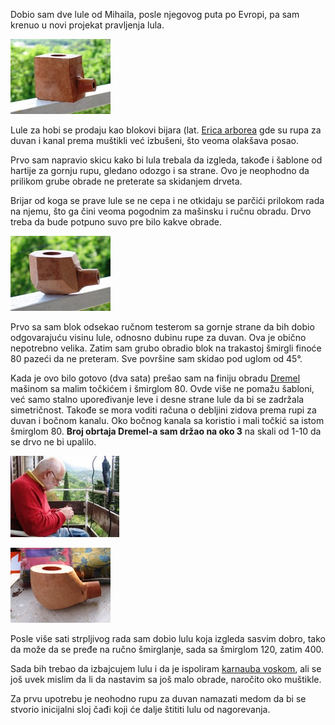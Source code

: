 Dobio sam dve lule od Mihaila, posle njegovog puta po Evropi, pa sam krenuo u novi projekat pravljenja lula.

![Originalni blok (ebauchon)](entry/pravljenje-lule_0.jpg "Originalni blok (ebauchon)")

Lule za hobi se prodaju kao blokovi bijara (lat. [Erica arborea](http://en.wikipedia.org/wiki/Erica_arborea) gde su rupa za duvan i kanal prema muštikli već izbušeni, što veoma olakšava posao.

Prvo sam napravio skicu kako bi lula trebala da izgleda, takođe i šablone od hartije za gornju rupu, gledano odozgo i sa strane. Ovo je neophodno da prilikom grube obrade ne preterate sa skidanjem drveta.

Brijar od koga se prave lule se ne cepa i ne otkidaju se parčići prilokom rada na njemu, što ga čini veoma pogodnim za mašinsku i ručnu obradu. Drvo treba da bude potpuno suvo pre bilo kakve obrade.

![Grubo oblikovanje](entry/pravljenje-lule_1.jpg "Grubo oblikovanje")

Prvo sa sam blok odsekao ručnom testerom sa gornje strane da bih dobio odgovarajuću visinu lule, odnosno dubinu rupe za duvan. Ova je obično nepotrebno velika. Zatim sam grubo obradio blok na trakastoj šmirgli finoće 80 pazeći da ne preteram. Sve površine sam skidao pod uglom od 45°.

Kada je ovo bilo gotovo (dva sata) prešao sam na finiju obradu [Dremel](http://en.wikipedia.org/wiki/Dremel) mašinom sa malim točkićem i šmirglom 80. Ovde više ne pomažu šabloni, već samo stalno upoređivanje leve i desne strane lule da bi se zadržala simetričnost. Takođe se mora voditi računa o debljini zidova prema rupi za duvan i bočnom kanalu. Oko bočnog kanala sa koristio i mali točkić sa istom šmirglom 80. **Broj obrtaja Dremel-a sam držao na oko 3** na skali od 1-10 da se drvo ne bi upalilo.

![Dremeling pipe](entry/pravljenje-lule_3.jpg "Dremeling pipe")

![Posle Dremel mašine](entry/pravljenje-lule_2.jpg "Posle Dremel mašine")

Posle više sati strpljivog rada sam dobio lulu koja izgleda sasvim dobro, tako da može da se pređe na ručno šmirglanje, sada sa šmirglom 120, zatim 400.

Sada bih trebao da izbajcujem lulu i da je ispoliram [karnauba voskom](http://en.wikipedia.org/wiki/Carnauba), ali se još uvek mislim da li da nastavim sa još malo obrade, naročito oko muštikle.

Za prvu upotrebu je neohodno rupu za duvan namazati medom da bi se stvorio inicijalni sloj čađi koji će dalje štititi lulu od nagorevanja.
